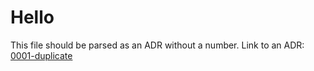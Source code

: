 # Hello

This file should be parsed as an ADR without a number.
Link to an ADR: [0001-duplicate](0001-duplicate.md)
